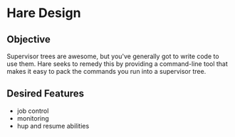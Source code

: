 # Hare Design


## Objective

Supervisor trees are awesome, but you've generally got to write code to use
them.  Hare seeks to remedy this by providing a command-line tool that makes it
easy to pack the commands you run into a supervisor tree.

## Desired Features

- job control
- monitoring
- hup and resume abilities